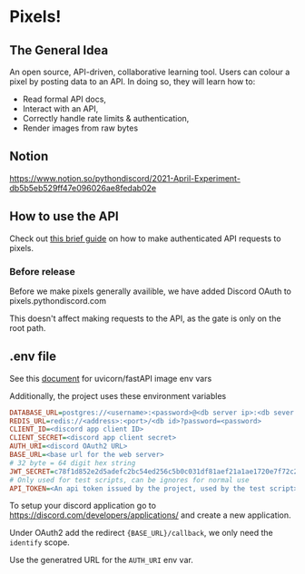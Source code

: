 # Pixels!

## The General Idea
An open source, API-driven, collaborative learning tool. Users can colour a pixel by posting data to an API. In doing so, they will learn how to:
 - Read formal API docs,
 - Interact with an API,
 - Correctly handle rate limits & authentication,
 - Render images from raw bytes

## Notion
https://www.notion.so/pythondiscord/2021-April-Experiment-db5b5eb529ff47e096026ae8fedab02e

## How to use the API

Check out [this brief guide](./guide.md) on how to make authenticated API requests to pixels.

### Before release
Before we make pixels generally availible, we have added Discord OAuth to pixels.pythondiscord.com

This doesn't affect making requests to the API, as the gate is only on the root path.

## .env file
See this [document](https://github.com/tiangolo/uvicorn-gunicorn-fastapi-docker#environment-variables) for uvicorn/fastAPI image env vars

Additionally, the project uses these environment variables
```ini
DATABASE_URL=postgres://<username>:<password>@<db server ip>:<db sever port>/<db name>
REDIS_URL=redis://<address>:<port>/<db id>?password=<password>
CLIENT_ID=<discord app client ID>
CLIENT_SECRET=<discord app client secret>
AUTH_URI=<discord OAuth2 URL>
BASE_URL=<base url for the web server>
# 32 byte = 64 digit hex string
JWT_SECRET=c78f1d852e2d5adefc2bc54ed256c5b0c031df81aef21a1ae1720e7f72c2d39
# Only used for test scripts, can be ignores for normal use
API_TOKEN=<An api token issued by the project, used by the test script>
```

To setup your discord application go to https://discord.com/developers/applications/ and create a new application.

Under OAuth2 add the redirect `{BASE_URL}/callback`, we only need the `identify` scope.

Use the generatred URL for the `AUTH_URI` env var.
